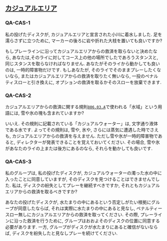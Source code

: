 ## [カジュアルエリア](80603)

### QA-CAS-1
私の投げたディスクが,
カジュアルエリアと宣言された小川に着水しました.
足を濡らさずに立つために,
マーカーの後ろに岩や折れた大枝を置いても良いですか?

もしプレーラインに沿ってカジュアルエリアからの救済を取らないと決めたなら,
あなたは,そのライに対してコース上の他の場所でしたであろうスタンスと,
同じスタンスを取らなければなりません.
あなたがそのライから動かしても良いのは,
一時的障害物だけです.
もしあなたが,
そのライでそのままプレーしたくないなら,
またはカジュアルエリアからの救済を取りたく無いなら,
一投のペナルティスローと引き換えに,
オプションの救済を取るかそのスローを放棄できます.

### QA-CAS-2
カジュアルエリアからの救済に関する規則[`806.03.A`](80603)で使われる「水域」という用語には,
雪や氷の塊も含まれていますか?

いいえ.
その規則に記載されている「カジュアルウォーター」は,
文字通り液体である水です.
よってその規則は,
雪や,
氷や,
さらには蒸気に遭遇した時でさえも,
カジュアルエリアからの救済を与えません.
ただし雪や氷が一時的障害物であると,
ディレクターが発表できることを覚えておいてください.
その場合,
雪や氷があなたのライの上または後方にあるのなら,
それらを動かしても良いです.

### QA-CAS-3
私のグループは,
私の投げたディスクが,
カジュアルウォーターの濁った水の中に入ったことに同意していますが,
そのディスクを見つけることはできませんでした.
私は,
ディスクの紛失としてプレーを継続すべきですか,
それともカジュアルエリアからの救済を取るべきですか?

あなたの投げたディスクが,
水たまりの中にあるという否定しがたい根拠にグループが同意したならば,
それは実際に水たまりの中にあると見なし,
ペナルティースロー無しにカジュアルエリアからの救済を取ってください.
その際,
プレーラインに沿った救済を行うために,
グループはおおよそのディスクの位置に同意する必要があります.
一方,
グループがディスクが水たまりにあると確信がないならば,
ディスクを紛失したと見なしプレーを続けてください.
